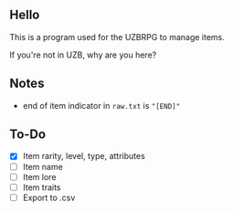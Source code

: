 ## Hello

This is a program used for the UZBRPG to manage items.

If you're not in UZB, why are you here?

## Notes

- end of item indicator in ```raw.txt``` is ```"[END]"```

## To-Do

- [X] Item rarity, level, type, attributes
- [ ] Item name
- [ ] Item lore
- [ ] Item traits
- [ ] Export to .csv